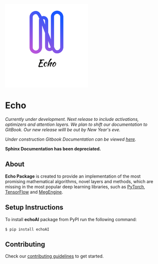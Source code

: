 <p align="left">
  <img width="270" src="https://github.com/digantamisra98/Echo/raw/master/Observations/logo_transparent.png">
</p>

# Echo

*Currently under development. Next release to include activations, optimizers and attention layers. We plan to shift our documentation to GitBook. Our new release willl be out by New Year's eve.*

*Under construction Gitbook Documentation can be viewed [here](https://xa9ax.gitbook.io/echo/).*

**Sphinx Documentation has been depreciated.**

## About
**Echo Package** is created to provide an implementation of the most promising mathematical algorithms, novel layers and methods, which are missing in the most popular deep learning libraries, such as [PyTorch](https://pytorch.org/), [TensorFlow](https://www.tensorflow.org/) and [MegEngine](https://megengine.org.cn/).

## Setup Instructions
To install __echoAI__ package from PyPI run the following command:

  ```$ pip install echoAI ```
  
## Contributing

Check our [contributing guidelines](https://xa9ax.gitbook.io/echo/contributing-guidelines) to get started.
